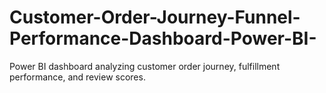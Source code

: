 # Customer-Order-Journey-Funnel-Performance-Dashboard-Power-BI-
Power BI dashboard analyzing customer order journey, fulfillment performance, and review scores.
